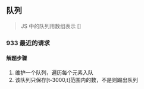## 队列

> JS 中的队列用数组表示 []

### 933 最近的请求

#### 解题步骤

1. 维护一个队列，遍历每个元素入队
2. 该队列只保存[t-3000,t]范围内的数，不是则踢出队列
